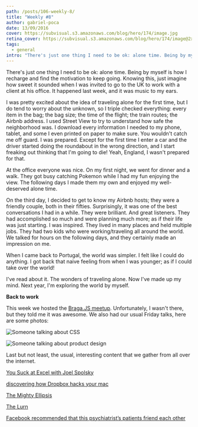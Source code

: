 ```yaml
---
path: /posts/106-weekly-8/
title: "Weekly #8"
author: gabriel-poca
date: 13/09/2016
cover: https://subvisual.s3.amazonaws.com/blog/hero/174/image.jpg
retina_cover: https://subvisual.s3.amazonaws.com/blog/hero/174/image@2x.jpg
tags:
  - general
intro: "There's just one thing I need to be ok: alone time. Being by myself is how I recharge and find the motivation to keep going. Knowing this, just imagine how sweet it sounded when I was invited to go to the UK to work with a client at his office. It happened last week, and it was music to my ears."
---
```


There's just one thing I need to be ok: alone time. Being by myself is how I recharge and find the motivation to keep going. Knowing this, just imagine how sweet it sounded when I was invited to go to the UK to work with a client at his office. It happened last week, and it was music to my ears.

I was pretty excited about the idea of traveling alone for the first time, but I do tend to worry about the unknown, so I triple checked everything: every item in the bag; the bag size; the time of the flight; the train routes; the Airbnb address. I used Street View to try to understand how safe the neighborhood was. I download every information I needed to my phone, tablet, and some I even printed on paper to make sure. You wouldn't catch me off guard. I was prepared. Except for the first time I enter a car and the driver started doing the roundabout in the wrong direction, and I start freaking out thinking that I'm going to die! Yeah, England, I wasn't prepared for that.

At the office everyone was nice. On my first night, we went for dinner and a walk. They got busy catching Pokemon while I had my fun enjoying the view. The following days I made them my own and enjoyed my well-deserved alone time.

On the third day, I decided to get to know my Airbnb hosts; they were a friendly couple, both in their fifties. Surprisingly, it was one of the best conversations I had in a while. They were brilliant. And great listeners. They had accomplished so much and were planning much more; as if their life was just starting. I was inspired. They lived in many places and held multiple jobs. They had two kids who were working/traveling all around the world. We talked for hours on the following days, and they certainly made an impression on me.

When I came back to Portugal, the world was simpler. I felt like I could do anything. I got back that naive feeling from when I was younger; as if I could take over the world!

I've read about it. The wonders of traveling alone. Now I've made up my mind. Next year, I'm exploring the world by myself.

**Back to work**

This week we hosted the [Braga.JS meetup](https://www.meetup.com/bragajs/). Unfortunately, I wasn't there, but they told me it was awesome. We also had our usual Friday talks, here are some photos:

![Someone talking about CSS](https://subvisual.s3.amazonaws.com/blog/post_image/179/original.jpg)

![Someone talking about product design](https://subvisual.s3.amazonaws.com/blog/post_image/180/original.jpg)

Last but not least, the usual, interesting content that we gather from all over the internet.

[You Suck at Excel with Joel Spolsky](https://www.youtube.com/watch?v=0nbkaYsR94c)

[discovering how Dropbox hacks your mac](http://applehelpwriter.com/2016/08/29/discovering-how-dropbox-hacks-your-mac/)

[The Mighty Ellipsis](https://medium.com/@jsaito/the-mighty-ellipsis-6c2c00ddc864#.y3iyup874)

[The Lurn](http://blog.cleancoder.com/uncle-bob/2016/09/01/TheLurn.html)

[Facebook recommended that this psychiatrist’s patients friend each other](http://fusion.net/story/339018/facebook-psychiatrist-privacy-problems/)


